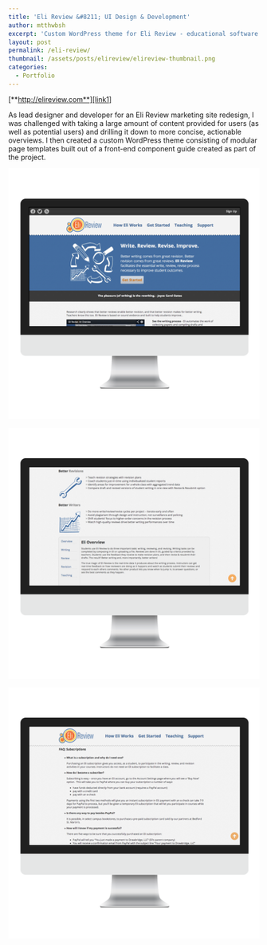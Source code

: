 ```yaml
---
title: 'Eli Review &#8211; UI Design & Development'
author: mtthwbsh
excerpt: 'Custom WordPress theme for Eli Review - educational software developed by Drawbridge LLC'
layout: post
permalink: /eli-review/
thumbnail: /assets/posts/elireview/elireview-thumbnail.png
categories:
  - Portfolio
---
```


[**http://elireview.com**][link1]

As lead designer and developer for an Eli Review marketing site redesign, I was challenged with taking a large amount of content provided for users (as well as potential users) and drilling it down to more concise, actionable overviews. I then created a custom WordPress theme consisting of modular page templates built out of a front-end component guide created as part of the project.

![Website screenshot][image1]

![Website screenshot][image2]

![Website screenshot][image3]

<!-- Links -->
[link1]:      http://elireview.com

<!-- Images -->
[image1]:       /assets/posts/elireview/screenshot1.png
[image2]:       /assets/posts/elireview/screenshot2.png
[image3]:       /assets/posts/elireview/screenshot3.png

